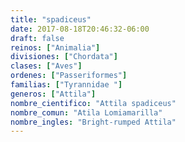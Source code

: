 ```yaml
---
title: "spadiceus"
date: 2017-08-18T20:46:32-06:00
draft: false
reinos: ["Animalia"]
divisiones: ["Chordata"]
clases: ["Aves"]
ordenes: ["Passeriformes"]
familias: ["Tyrannidae "]
generos: ["Attila"]
nombre_cientifico: "Attila spadiceus"
nombre_comun: "Atila Lomiamarilla"
nombre_ingles: "Bright-rumped Attila"
---
```

